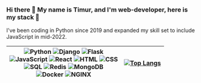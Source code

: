 ### Hi there 👋 My name is Timur, and I'm web-developer, here is my stack 🌇
I've been coding in Python since 2019 and expanded my skill set to include JavaScript in mid-2022.

| ![Python](https://img.shields.io/badge/Python-3776AB.svg?style=for-the-badge&logo=Python&logoColor=white) ![Django](https://img.shields.io/badge/Django-092E20.svg?style=for-the-badge&logo=Django&logoColor=white) ![Flask](https://img.shields.io/badge/Flask-000000.svg?style=for-the-badge&logo=Flask&logoColor=white) <br /> ![JavaScript](https://img.shields.io/badge/JavaScript-F7DF1E.svg?style=for-the-badge&logo=JavaScript&logoColor=black) ![React](https://img.shields.io/badge/React-61DAFB.svg?style=for-the-badge&logo=React&logoColor=black) ![HTML](https://img.shields.io/badge/HTML5-E34F26.svg?style=for-the-badge&logo=HTML5&logoColor=white) ![CSS](https://img.shields.io/badge/CSS3-1572B6.svg?style=for-the-badge&logo=CSS3&logoColor=white) <br /> ![SQL](https://img.shields.io/badge/PostgreSQL-4169E1.svg?style=for-the-badge&logo=PostgreSQL&logoColor=white) ![Redis](https://img.shields.io/badge/Redis-DC382D.svg?style=for-the-badge&logo=Redis&logoColor=white) ![MongoDB](https://img.shields.io/badge/MongoDB-47A248.svg?style=for-the-badge&logo=MongoDB&logoColor=white) <br /> ![Docker](https://img.shields.io/badge/Docker-2496ED.svg?style=for-the-badge&logo=Docker&logoColor=white)     ![NGINX](https://img.shields.io/badge/NGINX-009639.svg?style=for-the-badge&logo=NGINX&logoColor=white) | [![Top Langs](https://github-readme-stats.vercel.app/api/top-langs/?username=timurgain&layout=compact&&langs_count=6&card_width=350)](https://github.com/timurgain/timurgain) |
| :-: | :-: |


<!--
**timurgain/timurgain** is a ✨ _special_ ✨ repository because its `README.md` (this file) appears on your GitHub profile.

Here are some ideas to get you started:

- 🔭 I’m currently working on ...
- 🌱 I’m currently learning ...
- 👯 I’m looking to collaborate on ...
- 🤔 I’m looking for help with ...
- 💬 Ask me about ...
- 📫 How to reach me: ...
- 😄 Pronouns: ...
- ⚡ Fun fact: ...
-->
